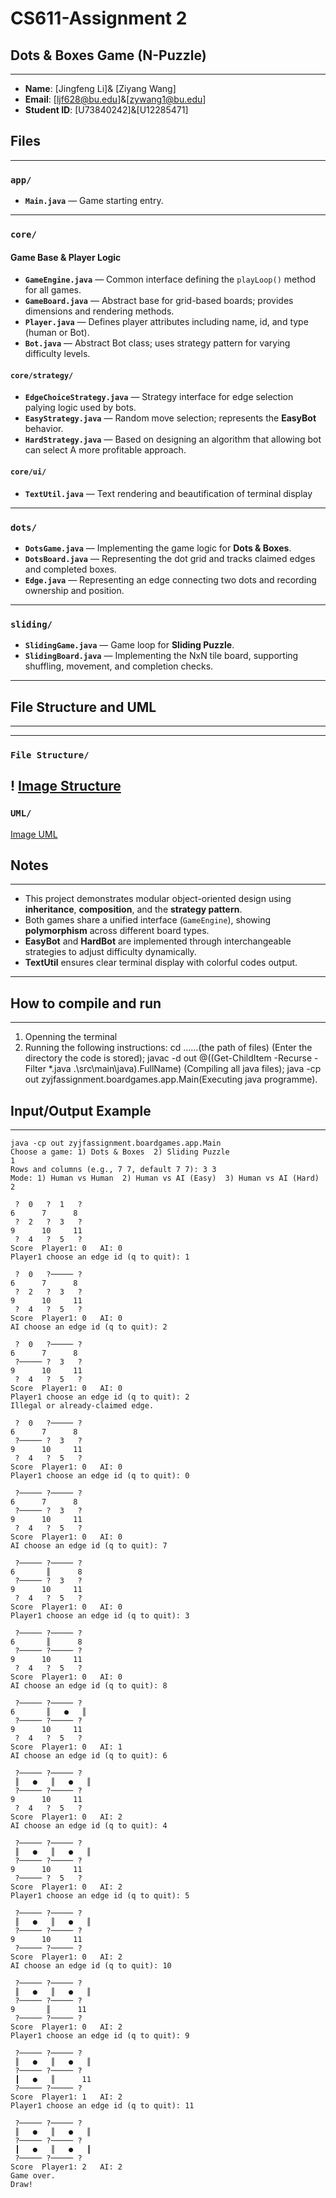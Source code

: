 # CS611-Assignment 2
## Dots & Boxes Game (N-Puzzle)

---------------------------------------------------------------------------
- **Name**: [Jingfeng Li]&
            [Ziyang Wang]
- **Email**: [ljf628@bu.edu]&[zywang1@bu.edu]
- **Student ID**: [U73840242]&[U12285471]

## Files
---------------------------------------------------------------------------
### `app/`
- **`Main.java`** — Game starting entry.

---

### `core/`

####  Game Base & Player Logic
- **`GameEngine.java`** — Common interface defining the `playLoop()` method for all games.  
- **`GameBoard.java`** — Abstract base for grid-based boards; provides dimensions and rendering methods.  
- **`Player.java`** — Defines player attributes including name, id, and type (human or Bot).  
- **`Bot.java`** — Abstract Bot class; uses strategy pattern for varying difficulty levels.  

####  `core/strategy/`
- **`EdgeChoiceStrategy.java`** — Strategy interface for edge selection palying logic used by bots.  
- **`EasyStrategy.java`** — Random move selection; represents the **EasyBot** behavior.  
- **`HardStrategy.java`** — Based on designing an algorithm that allowing bot can select A more profitable approach.

#### `core/ui/`
- **`TextUtil.java`** — Text rendering and beautification of terminal display
---

### `dots/`
- **`DotsGame.java`** — Implementing the game logic for **Dots & Boxes**.
- **`DotsBoard.java`** — Representing the dot grid and tracks claimed edges and completed boxes.  
- **`Edge.java`** — Representing an edge connecting two dots and recording ownership and position.

---
### `sliding/`
- **`SlidingGame.java`** — Game loop for **Sliding Puzzle**.
- **`SlidingBoard.java`** — Implementing the NxN tile board, supporting shuffling, movement, and completion checks.

---
## File Structure and UML
---------------------------------------------------------------------------
---
### `File Structure/ `
! [Image Structure]()
---
### `UML/`
[Image UML](UML.png)

## Notes
---------------------------------------------------------------------------
- This project demonstrates modular object-oriented design using **inheritance**, **composition**, and the **strategy pattern**.  
- Both games share a unified interface (`GameEngine`), showing **polymorphism** across different board types.  
- **EasyBot** and **HardBot** are implemented through interchangeable strategies to adjust difficulty dynamically.  
- **TextUtil** ensures clear terminal display with colorful codes output.

---

## How to compile and run
---------------------------------------------------------------------------
1. Openning the terminal
2. Running the following instructions:
   cd ......(the path of files) (Enter the directory the code is stored);
   javac -d out @((Get-ChildItem -Recurse -Filter *.java .\src\main\java).FullName) (Compiling all java files);
   java -cp out zyjfassignment.boardgames.app.Main(Executing java programme).
## Input/Output Example
---------------------------------------------------------------------------

```text
java -cp out zyjfassignment.boardgames.app.Main 
Choose a game: 1) Dots & Boxes  2) Sliding Puzzle
1
Rows and columns (e.g., 7 7, default 7 7): 3 3
Mode: 1) Human vs Human  2) Human vs AI (Easy)  3) Human vs AI (Hard)
2

 ?  0   ?  1   ?
6      7      8
 ?  2   ?  3   ?
9      10     11
 ?  4   ?  5   ?
Score  Player1: 0   AI: 0
Player1 choose an edge id (q to quit): 1

 ?  0   ?───── ?
6      7      8
 ?  2   ?  3   ?
9      10     11
 ?  4   ?  5   ?
Score  Player1: 0   AI: 0
AI choose an edge id (q to quit): 2

 ?  0   ?───── ?
6      7      8
 ?───── ?  3   ?
9      10     11
 ?  4   ?  5   ?
Score  Player1: 0   AI: 0
Player1 choose an edge id (q to quit): 2
Illegal or already-claimed edge.

 ?  0   ?───── ?
6      7      8
 ?───── ?  3   ?
9      10     11
 ?  4   ?  5   ?
Score  Player1: 0   AI: 0
Player1 choose an edge id (q to quit): 0

 ?───── ?───── ?
6      7      8
 ?───── ?  3   ?
9      10     11
 ?  4   ?  5   ?
Score  Player1: 0   AI: 0
AI choose an edge id (q to quit): 7

 ?───── ?───── ?
6       ║      8
 ?───── ?  3   ?
9      10     11
 ?  4   ?  5   ?
Score  Player1: 0   AI: 0
Player1 choose an edge id (q to quit): 3

 ?───── ?───── ?
6       ║      8
 ?───── ?───── ?
9      10     11
 ?  4   ?  5   ?
Score  Player1: 0   AI: 0
AI choose an edge id (q to quit): 8

 ?───── ?───── ?
6       ║   ●   ║
 ?───── ?───── ?
9      10     11
 ?  4   ?  5   ?
Score  Player1: 0   AI: 1
AI choose an edge id (q to quit): 6

 ?───── ?───── ?
 ║   ●   ║   ●   ║
 ?───── ?───── ?
9      10     11
 ?  4   ?  5   ?
Score  Player1: 0   AI: 2
AI choose an edge id (q to quit): 4

 ?───── ?───── ?
 ║   ●   ║   ●   ║
 ?───── ?───── ?
9      10     11
 ?───── ?  5   ?
Score  Player1: 0   AI: 2
Player1 choose an edge id (q to quit): 5

 ?───── ?───── ?
 ║   ●   ║   ●   ║
 ?───── ?───── ?
9      10     11
 ?───── ?───── ?
Score  Player1: 0   AI: 2
AI choose an edge id (q to quit): 10

 ?───── ?───── ?
 ║   ●   ║   ●   ║
 ?───── ?───── ?
9       ║      11
 ?───── ?───── ?
Score  Player1: 0   AI: 2
Player1 choose an edge id (q to quit): 9

 ?───── ?───── ?
 ║   ●   ║   ●   ║
 ?───── ?───── ?
 ┃   ●   ║      11
 ?───── ?───── ?
Score  Player1: 1   AI: 2
Player1 choose an edge id (q to quit): 11

 ?───── ?───── ?
 ║   ●   ║   ●   ║
 ?───── ?───── ?
 ┃   ●   ║   ●   ┃
 ?───── ?───── ?
Score  Player1: 2   AI: 2
Game over.
Draw!
